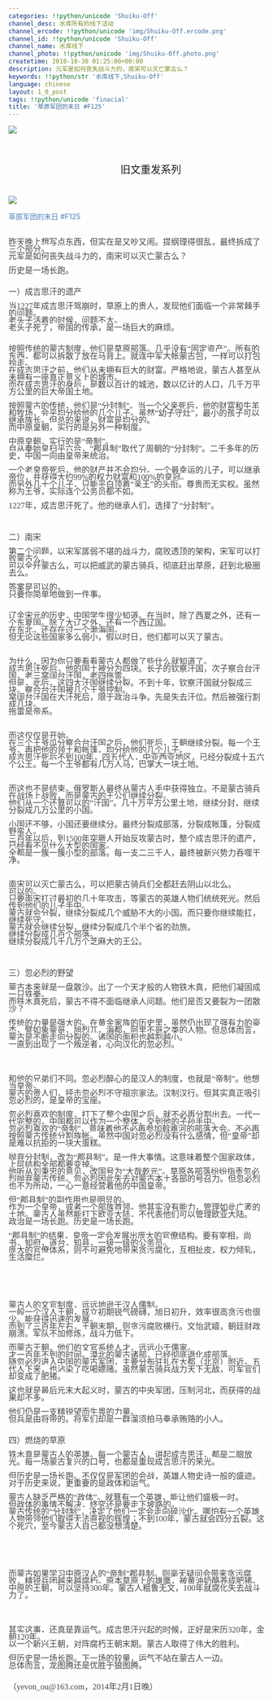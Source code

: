 ```yaml
---
categories: !!python/unicode 'Shuiku-Off'
channel_desc: 水库所有的线下活动
channel_ercode: !!python/unicode 'img/Shuiku-Off.ercode.png'
channel_id: !!python/unicode 'Shuiku-Off'
channel_name: 水库线下
channel_photo: !!python/unicode 'img/Shuiku-Off.photo.png'
createtime: 2018-10-30 01:25:00+00:00
description: 元军是如何丧失战斗力的，南宋可以灭亡蒙古么？
keywords: !!python/str '水库线下,Shuiku-Off'
language: chinese
layout: 1_0_post
tags: !!python/unicode 'finacial'
title: '草原军团的末日 #F125'
---
```

<div class="rich_media_content" id="js_content">
<p style="white-space: normal;">
<img class="" data-copyright="0" data-ratio="0.08352402745995423" data-s="300,640" data-src="" data-type="png" data-w="874" src="{{ '/img/ibkgib9IoiaJWncCNtA15AldEMNpVP7QjgLVsgQNwVhGk70nzia9BFJibx913mFEjhlxKXfIDmMoMhN4XyatBGxhiaQw.png' | prepend: site.img | replace: '//','/' }}"/>
</p>
<p style="margin-top: 0.5em;margin-bottom: 0.5em;max-width: 100%;min-height: 1em;white-space: pre-wrap;text-align: center;">
<span style="max-width: 100%;font-size: 20px;box-sizing: border-box !important;word-wrap: break-word !important;">
          旧文重发系列
         </span>
</p>
<p style="white-space: normal;">
<img class="" data-copyright="0" data-ratio="0.04919908466819222" data-s="300,640" data-src="" data-type="png" data-w="874" src="{{ '/img/ibkgib9IoiaJWncCNtA15AldEMNpVP7QjgLN8fCp2x90AQBqVamf9dBIic01qwsJ9ib8tMgab2qJvWLVvzYM86InPZA.png' | prepend: site.img | replace: '//','/' }}"/>
</p>
<p>
<span style="color: rgb(79, 129, 189);">
          草原军团的末日
         </span>
<span style="color: rgb(79, 129, 189);">
          #F125
         </span>
<br style="white-space: normal;"/>
<br style="white-space: normal;"/>
<br style="white-space: normal;"/>
<span style="font-size: 16px;">
<span style="font-family: 楷体, 楷体_GB2312;word-wrap: break-word;color: rgb(68, 68, 68);line-height: 14px;background-color: rgb(255, 255, 255);">
           昨天晚上想写点东西，但实在是又吵又闹。提纲理得很乱，最终拆成了三个部分。
           <br style="word-wrap: break-word;"/>
           元军是如何丧失战斗力的，南宋可以灭亡蒙古么？
           <br style="word-wrap: break-word;"/>
<br style="word-wrap: break-word;"/>
           历史是一场长跑。
           <br style="word-wrap: break-word;"/>
<br style="word-wrap: break-word;"/>
<br style="word-wrap: break-word;"/>
           一）成吉思汗的遗产
           <br style="word-wrap: break-word;"/>
<br style="word-wrap: break-word;"/>
           当1227年成吉思汗驾崩时，草原上的贵人，发现他们面临一个非常棘手的问题。
           <br style="word-wrap: break-word;"/>
           老头子活着的时候，问题不大。
           <br style="word-wrap: break-word;"/>
           老头子死了，帝国的传承，是一场巨大的麻烦。
           <br style="word-wrap: break-word;"/>
<br style="word-wrap: break-word;"/>
<br style="word-wrap: break-word;"/>
           按照传统的蒙古制度，他们是草原部落。几乎没有“固定资产”。所有的东西，都可以拆散了放在马背上。就连中军大帐蒙古包，一样可以打包拎走。
           <br style="word-wrap: break-word;"/>
           在成吉思汗之前，他们从未拥有巨大的财富。严格地说，蒙古人甚至从未拥有一座真正意义上的城市。
           <br style="word-wrap: break-word;"/>
           而在成吉思汗的身后，是数以百计的城池，数以亿计的人口，几千万平方公里的巨大帝国土地。
           <br style="word-wrap: break-word;"/>
<br style="word-wrap: break-word;"/>
           按照蒙古的传统，他们是“分封制”。当一个父亲死后，他的财富和牛羊和牧场，会平均分给他的几个儿子。虽然“幼子守灶”，最小的孩子可以继承族长。但总的来说，财富是均分的。
           <br style="word-wrap: break-word;"/>
           而中原皇朝，实行的是另外一种制度。
           <br style="word-wrap: break-word;"/>
<br style="word-wrap: break-word;"/>
           中原皇朝，实行的是“帝制”。
           <br style="word-wrap: break-word;"/>
           自从秦始皇扫平六合，“郡县制”取代了周朝的“分封制”。二千多年的历史，中国一向由皇帝来统治。
           <br style="word-wrap: break-word;"/>
<br style="word-wrap: break-word;"/>
           一个老皇帝死后，他的财产并不会均分。一个最幸运的儿子，可以继承帝位，并获得大约99%的权力财富和100%的皇冠。
           <br style="word-wrap: break-word;"/>
           而另外几十个儿子，只能平白顶着“亲王”的头衔。尊贵而无实权。虽然称为王爷，实际连个公务员都不如。
           <br style="word-wrap: break-word;"/>
<br style="word-wrap: break-word;"/>
           1227年，成吉思汗死了。他的继承人们，选择了“分封制”。
           <br style="word-wrap: break-word;"/>
<br style="word-wrap: break-word;"/>
<br style="word-wrap: break-word;"/>
</span>
<br/>
<span style="font-family: 楷体, 楷体_GB2312;word-wrap: break-word;color: rgb(68, 68, 68);line-height: 14px;background-color: rgb(255, 255, 255);">
           二）南宋
           <br style="word-wrap: break-word;"/>
<br style="word-wrap: break-word;"/>
           第二个问题，以宋军孱弱不堪的战斗力，腐败透顶的架构，宋军可以打败蒙古么。
           <br style="word-wrap: break-word;"/>
           可以全歼蒙古么，可以把威武的蒙古骑兵，彻底赶出草原，赶到北极圈去么。
           <br style="word-wrap: break-word;"/>
<br style="word-wrap: break-word;"/>
           答案是可以的。
           <br style="word-wrap: break-word;"/>
           只要你简单地做到一件事。
           <br style="word-wrap: break-word;"/>
<br style="word-wrap: break-word;"/>
<br style="word-wrap: break-word;"/>
           辽金宋元的历史，中国学生很少知道。在当时，除了西夏之外，还有一个东夏国。除了大辽之外，还有一个西辽国。
           <br style="word-wrap: break-word;"/>
           在东北，还存在过一个渤海国。
           <br style="word-wrap: break-word;"/>
           但无论这些国家多么弱小，假以时日，他们都可以灭了蒙古。
           <br style="word-wrap: break-word;"/>
</span>
<br/>
<span style="font-family: 楷体, 楷体_GB2312;word-wrap: break-word;color: rgb(68, 68, 68);line-height: 14px;background-color: rgb(255, 255, 255);">
<br style="word-wrap: break-word;"/>
           为什么，因为你只要看看蒙古人都做了些什么就知道了。
           <br style="word-wrap: break-word;"/>
           成吉思汗死后，他的国土被分为四块。长子的钦察汗国，次子察合台汗国，老三窝阔台汗国，老四拖雷。
           <br style="word-wrap: break-word;"/>
           但是，此后，这四大汗国继续分裂。不到十年，钦察汗国就分裂成三块。察合台汗国被几个王爷控制。
           <br style="word-wrap: break-word;"/>
           窝阔台汗国在大汗死后，限于政治斗争。先是失去汗位。然后被强行割成几块。
           <br style="word-wrap: break-word;"/>
           拖雷是帝系。
           <br style="word-wrap: break-word;"/>
</span>
<br/>
<span style="font-family: 楷体, 楷体_GB2312;word-wrap: break-word;color: rgb(68, 68, 68);line-height: 14px;background-color: rgb(255, 255, 255);">
<br style="word-wrap: break-word;"/>
           而这仅仅是开始。
           <br style="word-wrap: break-word;"/>
           在三个王爷瓜分察合台汗国之后，他们死后，王朝继续分裂。每一个王爷，再把他的领土和帐篷，均分给他的几个儿子。
           <br style="word-wrap: break-word;"/>
           成吉思汗死后不到100年，四五代人，中亚西亚地区，已经分裂成十五六个公王。每一个王爷都有几万人马，巴掌大一块土地。
           <br style="word-wrap: break-word;"/>
<br style="word-wrap: break-word;"/>
</span>
<br/>
<span style="font-family: 楷体, 楷体_GB2312;word-wrap: break-word;color: rgb(68, 68, 68);line-height: 14px;background-color: rgb(255, 255, 255);">
           而这也不是结束。俄罗斯人最终从蒙古人手中获得独立。不是蒙古骑兵在战场上战败，而是蒙古的王公们继续分裂。
           <br style="word-wrap: break-word;"/>
           他们从一个还算可以的“汗国”。几十万平方公里土地，继续分封，继续分裂成几万公里的小国。
           <br style="word-wrap: break-word;"/>
<br style="word-wrap: break-word;"/>
           小国还不够，小国还要继续分。最终分裂成部落，分裂成帐篷，分裂成野蛮人。
           <br style="word-wrap: break-word;"/>
           三百年以后，到1500年突厥人开始反攻蒙古时，整个成吉思汗的遗产，已经看不见什么大型的国家。
           <br style="word-wrap: break-word;"/>
           全都是一簇一簇小型的部落。每一支二三千人，最终被新兴势力吞噬干净。
           <br style="word-wrap: break-word;"/>
</span>
<br/>
<span style="font-family: 楷体, 楷体_GB2312;word-wrap: break-word;color: rgb(68, 68, 68);line-height: 14px;background-color: rgb(255, 255, 255);">
<br style="word-wrap: break-word;"/>
           南宋可以灭亡蒙古么，可以把蒙古骑兵们全都赶去阴山以北么。
           <br style="word-wrap: break-word;"/>
           可以的。
           <br style="word-wrap: break-word;"/>
           只要南宋扛过最初的几十年攻击，等蒙古的英雄人物们统统死光。然后传到他们的儿子手中。
           <br style="word-wrap: break-word;"/>
           蒙古就会分裂，继续分裂成几个威胁不大的小国。而只要你继续能扛，继续死守。
           <br style="word-wrap: break-word;"/>
           蒙古就会继续分裂，继续分裂成几个半个省的劲旅。
           <br style="word-wrap: break-word;"/>
           继续分裂成几百个部落。
           <br style="word-wrap: break-word;"/>
           继续分裂成几千几万个芝麻大的王公。
           <br style="word-wrap: break-word;"/>
<br style="word-wrap: break-word;"/>
</span>
<br/>
<span style="font-family: 楷体, 楷体_GB2312;word-wrap: break-word;color: rgb(68, 68, 68);line-height: 14px;background-color: rgb(255, 255, 255);">
<br style="word-wrap: break-word;"/>
           三）忽必烈的野望
           <br style="word-wrap: break-word;"/>
<br style="word-wrap: break-word;"/>
           蒙古本来就是一盘散沙。出了一个天才般的人物铁木真，把他们凝固成一只铁拳。
           <br style="word-wrap: break-word;"/>
           而铁木真死后，蒙古不得不面临继承人问题。他们是否又要裂为一团散沙？
           <br style="word-wrap: break-word;"/>
<br style="word-wrap: break-word;"/>
           传统的力量是强大的。在黄金家族的历史里，虽然仍出现了强有力的豪杰，譬如象蒙哥，旭烈兀，海都，阿里不哥之类的人物。但总体而言，蒙古是不断走向分裂的。诸国的面积也越割越小。
           <br style="word-wrap: break-word;"/>
           一直到出现了一个叛逆者，心向汉化的忽必烈。
           <br style="word-wrap: break-word;"/>
<br style="word-wrap: break-word;"/>
</span>
<br/>
<br/>
<span style="font-family: 楷体, 楷体_GB2312;word-wrap: break-word;color: rgb(68, 68, 68);line-height: 14px;background-color: rgb(255, 255, 255);">
           和他的兄弟们不同。忽必烈醉心的是汉人的制度，也就是“帝制”。他想当皇帝。
           <br style="word-wrap: break-word;"/>
           蒙古的贵人们，抨击忽必烈不守祖宗家法。汉制汉行。但其实真正吸引忽必烈的，是皇帝的宝座。
           <br style="word-wrap: break-word;"/>
<br style="word-wrap: break-word;"/>
           忽必烈喜欢的制度，打下了整个中国之后，就不必再分割出去。一代一代完整的，中国都可以作为一个整体，交到他的子孙手中。
           <br style="word-wrap: break-word;"/>
           忽必烈喜欢的“帝制”，意味着他不必再参加斡难河的部落大会。不必再按照蒙古传统分割族帐。虽然中国对忽必烈没有什么感情，但“皇帝”却是难以抗拒的一块大蛋糕。
           <br style="word-wrap: break-word;"/>
<br style="word-wrap: break-word;"/>
           抛弃分封制，改为“郡县制”。是一件大事情。这意味着整个国家政体，上层结构全部都要变掉。
           <br style="word-wrap: break-word;"/>
           他听从刘秉忠的意见，改国号为“大哉乾元”。草原各部落纷纷指责忽必烈抛弃蒙古传统。忽必烈因此失去对蒙古本土各部的号召力。但忽必烈也不为所动，一心一意经营着他的中国皇帝。
           <br style="word-wrap: break-word;"/>
<br style="word-wrap: break-word;"/>
           但“郡县制”的副作用也是明显的。
           <br style="word-wrap: break-word;"/>
           作为一个皇帝，或者一个部族首领。他其实没有能力，管理如此广袤的土地。蒙古人虽然能打下欧亚大陆，不代表他们可以管理欧亚大陆。
           <br style="word-wrap: break-word;"/>
           政治是一场长跑。历史是一场长跑。
           <br style="word-wrap: break-word;"/>
<br style="word-wrap: break-word;"/>
           “郡县制”的结果，皇帝一定会发展出庞大的官僚结构。要有宰相，尚书，知府，道台，知县，一级一级的公务员。
           <br style="word-wrap: break-word;"/>
           庞大的官僚体系，则不可避免地带来贪污腐化，互相扯皮，权力倾轧，生活糜烂。
           <br style="word-wrap: break-word;"/>
</span>
<br/>
<br/>
<br/>
<br/>
<span style="font-family: 楷体, 楷体_GB2312;word-wrap: break-word;color: rgb(68, 68, 68);line-height: 14px;background-color: rgb(255, 255, 255);">
           蒙古人的文官制度，远远地逊于汉人儒制。
           <br style="word-wrap: break-word;"/>
           一般一个汉人王朝，成立初期锐气磅礴，旭日初升，效率很高贪污也很少。能获得迅速的发展。
           <br style="word-wrap: break-word;"/>
           而到了三百年左右，王朝末期，则贪污腐败横行。文怡武嬉，朝廷财政崩溃。军队不加修炼，战斗力低下。
           <br style="word-wrap: break-word;"/>
<br style="word-wrap: break-word;"/>
           而蒙古王朝，他们的文官系统人才，远远小于儒家。
           <br style="word-wrap: break-word;"/>
           才一百年不到的时间。漠北的蒙古诸部，已经彻底退化成部落。
           <br style="word-wrap: break-word;"/>
           随忽必烈进入中国的蒙古军团，主要分布驻扎在大都（北京）附近。五代人下来，也沾染了吃喝嫖赌。虽然蒙古骑兵战力天下无敌，可军官们却变成了肥猪。
           <br style="word-wrap: break-word;"/>
<br style="word-wrap: break-word;"/>
           这也就是最后元末大起义时，蒙古的中央军团，压制河北，而获得的战果却不多。
           <br style="word-wrap: break-word;"/>
<br style="word-wrap: break-word;"/>
           他们仍是一支精锐望而生畏的力量。
           <br style="word-wrap: break-word;"/>
           但兵是由将带的。将军们却是一群溜须拍马奉承贿赂的小人。
           <br style="word-wrap: break-word;"/>
<br style="word-wrap: break-word;"/>
<br style="word-wrap: break-word;"/>
           四）燃烧的草原
           <br style="word-wrap: break-word;"/>
<br style="word-wrap: break-word;"/>
           铁木真是蒙古人的英雄。每一个蒙古人，讲起成吉思汗，都是二眼放光。每一场蒙古复兴的口号，也都是重现成吉思汗的荣光。
           <br style="word-wrap: break-word;"/>
<br style="word-wrap: break-word;"/>
           但历史是一场长跑。不仅仅是军团的会战，英雄人物史诗一般的盛迹。
           <br style="word-wrap: break-word;"/>
           对于历史来说，更重要的是政体和运气。
           <br style="word-wrap: break-word;"/>
<br style="word-wrap: break-word;"/>
           蒙古人缺乏严格的“政体”。就算有一个英雄，能让他们盛极一时。
           <br style="word-wrap: break-word;"/>
           但政体的事情不解决，终究还是要走下坡路的。
           <br style="word-wrap: break-word;"/>
           蒙古传统的“分封制”，决定了他们一定会走向碎沙化。哪怕有一个英雄人物带领他们取得无法直视的辉煌；不到100年，蒙古就会四分五裂。这个死穴，至今蒙古人自己都没想清楚。
           <br style="word-wrap: break-word;"/>
</span>
<br/>
<br/>
<br/>
<br/>
<span style="font-family: 楷体, 楷体_GB2312;word-wrap: break-word;color: rgb(68, 68, 68);line-height: 14px;background-color: rgb(255, 255, 255);">
           而蒙古如果学习中原汉人的“帝制”郡县制。则毫无疑问会带来贪污腐败，精锐兵团越来越腐朽。原本草原上的雄鹰，被黄油奶酪养成肥猪。
           <br style="word-wrap: break-word;"/>
           中原的王朝，可以坚持300年。蒙古人粗鲁无文，100年就腐化失去战斗力了。
           <br style="word-wrap: break-word;"/>
<br style="word-wrap: break-word;"/>
</span>
<br/>
<br/>
<span style="font-family: 楷体, 楷体_GB2312;word-wrap: break-word;color: rgb(68, 68, 68);line-height: 14px;background-color: rgb(255, 255, 255);">
           其实这事，还真是靠运气。成吉思汗兴起的时候，正好是宋历320年，金朝120年。
           <br style="word-wrap: break-word;"/>
           以一个新兴王朝，对阵腐朽王朝末期。蒙古人取得了伟大的胜利。
           <br style="word-wrap: break-word;"/>
<br style="word-wrap: break-word;"/>
           但历史是一场长跑。下一场的较量，运气不站在蒙古人一边。
           <br style="word-wrap: break-word;"/>
           总体而言，龙图腾还是优胜于狼图腾。
           <br style="word-wrap: break-word;"/>
<br style="word-wrap: break-word;"/>
<br style="word-wrap: break-word;"/>
           （yevon_ou@163.com，2014年2月1日晚）
          </span>
</span>
</p>
</div>
